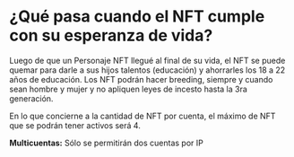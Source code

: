 # ¿Qué pasa cuando el NFT cumple con su esperanza de vida?

Luego de que un Personaje NFT llegué al final de su vida, el NFT se puede quemar para darle a sus hijos talentos (educación) y ahorrarles los 18 a 22 años de educación. Los NFT podrán hacer breeding, siempre y cuando sean hombre y mujer y no apliquen leyes de incesto hasta la 3ra generación.&#x20;

En lo que concierne a la cantidad de NFT por cuenta, el máximo de NFT que se podrán tener activos será 4.&#x20;

**Multicuentas:** Sólo se permitirán dos cuentas por IP
